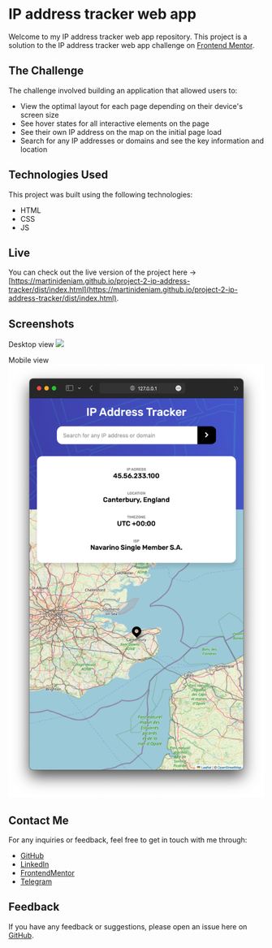 # IP address tracker web app

Welcome to my IP address tracker web app repository. This project is a solution to the IP address tracker web app challenge on [Frontend Mentor](https://www.frontendmentor.io).

## The Challenge

The challenge involved building an application that allowed users to:

* View the optimal layout for each page depending on their device's screen size
* See hover states for all interactive elements on the page
* See their own IP address on the map on the initial page load
* Search for any IP addresses or domains and see the key information and location

## Technologies Used

This project was built using the following technologies:

- HTML
- CSS
- JS

## Live

You can check out the live version of the project here -> [https://martinideniam.github.io/project-2-ip-address-tracker/dist/index.html](https://martinideniam.github.io/project-2-ip-address-tracker/dist/index.html).

## Screenshots

Desktop view
![](./dist/img/design/desktop.png)

Mobile view
![](./dist/img/design/mobile.png)

## Contact Me

For any inquiries or feedback, feel free to get in touch with me through:

- [GitHub](https://github.com/vladislav-gorovenko)
- [LinkedIn](https://www.linkedin.com/in/vladislavgorovenko/)
- [FrontendMentor](https://www.frontendmentor.io/profile/martinideniam/)
- [Telegram](https://t.me/vlad_webdev_iam)

## Feedback

If you have any feedback or suggestions, please open an issue here on [GitHub](https://github.com/vladislav-gorovenko/challenge-9-ip-address-tracker/issues).

